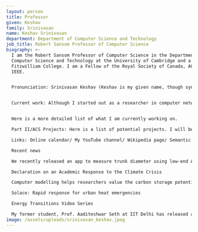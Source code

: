 ```yaml
---
layout: person
title: Professor
given: Keshav
family: Srinivasan
name: Keshav Srinivasan
department: Department of Computer Science and Technology
job_title: Robert Sansom Professor of Computer Science
biography: >-
  I am the Robert Sansom Professor of Computer Science in the Department of
  Computer Science and Technology at the University of Cambridge and a Fellow of
  Fitzwilliam College. I am a Fellow of the Royal Society of Canada, ACM, and
  IEEE.


  Pronunciation: Srinivasan Keshav (Keshav is my given name, though syntactically last).


  Current work: Although I started out as a researcher in computer networking in 1988, since 2010 my focus has been on reducing the carbon footprint of energy generation, transportation, and buildings. I have recently been studying digital monitoring, reporting, and verification for trustworthy carbon credits, especially from avoided deforestation.


  Here is a more detailed list of what I am currently working on.

  Part II/ACS Projects: Here is a list of potential projects. I will be happy to supervise similar projects.

  Links: Online calendar/ My YouTube channel/ Wikipedia page/ Semantic Scholar / Google News and Scholar profile/Energy and Environment Group/4C YouTube channel

  Recent news

  We recently released an app to measure trunk diameter using low-end Android phones

  Declaration on an Academic Response to the Climate Crisis

  Computer modelling helps researchers value the carbon storage potential of natural habitats

  Solace: Rapid response for urban heat emergencies

  Energy Transitions Video Series

  My former student, Prof. Aaditeshwar Seth at IIT Delhi has released a landmark book entitled "Technology and (Dis)Empowerment". I hope all technologists will read it!
image: /assets/uploads/srinivasan_keshav.jpeg
---
```

